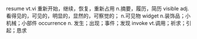 resume          vt.vi 重新开始，继续，恢复，重新占用  n.摘要，履历，简历
visible         adj.看得见的，可见的，明显的，显然的，可察觉的； n.可见物
widget          n.装饰品；小机械；小部件
occurrence      n. 发生；出现；事件；发现
invoke          vt.调用；祈求；引起；恳求